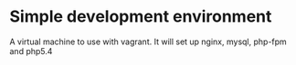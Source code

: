 # Simple development environment 

A virtual machine to use with vagrant. It will set up nginx, mysql, php-fpm  and 
php5.4
